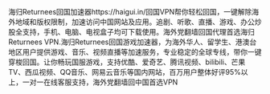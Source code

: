 海归Returnees回国加速器https://haigui.in/回国VPN帮你轻松回国，一键解除海外地域和版权限制，加速访问中国网站及应用。追剧、听歌、直播、游戏、办公炒股全支持，手机、电脑、电视盒子均可下载使用。海外党翻墙回国代理首选海归Returnees VPN.海归Returnees回国游戏加速器，为海外华人、留学生、港澳台地区用户提供游戏、音乐、视频直播等加速服务，专业稳定的全球专线，带你一键穿梭回国。让你畅玩国服游戏，支持优酷、爱奇艺、腾讯视频、bilibili、芒果TV、西瓜视频、QQ音乐、网易云音乐等国内网站，百万用户整体好评95%以上，一对一在线客服支持，海外党翻墙回中国首选VPN
